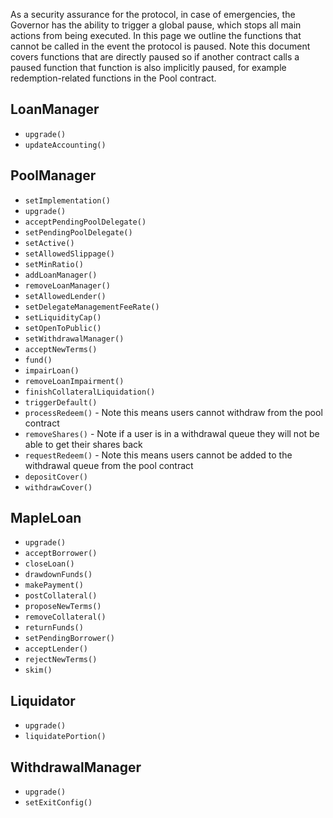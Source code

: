 As a security assurance for the protocol, in case of emergencies, the Governor has the ability to trigger a global pause, which stops all main actions from being executed. In this page we outline the functions that cannot be called in the event the protocol is paused. Note this document covers functions that are directly paused so if another contract calls a paused function that function is also implicitly paused, for example redemption-related functions in the Pool contract.  

## LoanManager
- `upgrade()`
- `updateAccounting()`

## PoolManager
- `setImplementation()`
- `upgrade()`
- `acceptPendingPoolDelegate()`
- `setPendingPoolDelegate()`
- `setActive()`
- `setAllowedSlippage()`
- `setMinRatio()`
- `addLoanManager()`
- `removeLoanManager()`
- `setAllowedLender()`
- `setDelegateManagementFeeRate()`
- `setLiquidityCap()`
- `setOpenToPublic()`
- `setWithdrawalManager()`
- `acceptNewTerms()`
- `fund()`
- `impairLoan()`
- `removeLoanImpairment()`
- `finishCollateralLiquidation()`
- `triggerDefault()`
- `processRedeem()` - Note this means users cannot withdraw from the pool contract 
- `removeShares()`  - Note if a user is in a withdrawal queue they will not be able to get their shares back
- `requestRedeem()` - Note this means users cannot be added to the withdrawal queue from the pool contract
- `depositCover()`
- `withdrawCover()`

## MapleLoan
- `upgrade()`
- `acceptBorrower()`
- `closeLoan()`
- `drawdownFunds()`
- `makePayment()`
- `postCollateral()`
- `proposeNewTerms()`
- `removeCollateral()`
- `returnFunds()`
- `setPendingBorrower()`
- `acceptLender()`
- `rejectNewTerms()`
- `skim()`

## Liquidator
- `upgrade()`
- `liquidatePortion()`

## WithdrawalManager
- `upgrade()`
- `setExitConfig()`
